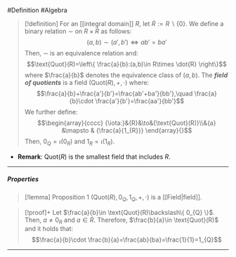 #Definition #Algebra

> [!definition]
> For an [[integral domain]] $R$, let $\dot{R}:=R \backslash \{ 0 \}$. We define a binary relation $\sim$ on $R\times \dot{R}$ as follows: $$(a,b)\sim(a',b') \iff ab'=ba'$$Then, $\sim$ is an equivalence relation and: $$\text{Quot}(R)=\left\{   \frac{a}{b}:(a,b)\in R\times \dot{R}  \right\}$$where $\frac{a}{b}$ denotes the equivalence class of $(a,b)$. The ***field of quotients*** is a field $(\text{Quot}(R),+,\cdot)$ where: $$\frac{a}{b}+\frac{a'}{b'}=\frac{ab'+ba'}{bb'},\quad \frac{a}{b}\cdot \frac{a'}{b'}=\frac{aa'}{bb'}$$We further define: $$\begin{array}{cccc} {\iota:}&{R}&\to&{\text{Quot}(R)}\\&{a} &\mapsto & {\frac{a}{1_{R}}} \end{array}{}$$Then, $0_{Q}=\iota(0_{R})$ and $1_{R}=\iota(1_{R})$.
- **Remark**: $\text{Quot}(R)$ is the smallest field that includes $R$.
---
##### Properties
> [!lemma] Proposition 1
> $(\text{Quot}(R),0_{Q},1_{Q},+,\cdot)$ is a [[Field|field]].

> [!proof]+
> Let $\frac{a}{b}\in \text{Quot}(R)\backslash\{ 0_{Q} \}$. Then, $a\neq 0_{R}$ and $a\in \dot{R}$. Therefore, $\frac{b}{a}\in \text{Quot}(R)$ and it holds that: $$\frac{a}{b}\cdot \frac{b}{a}=\frac{ab}{ba}=\frac{1}{1}=1_{Q}$$
---

